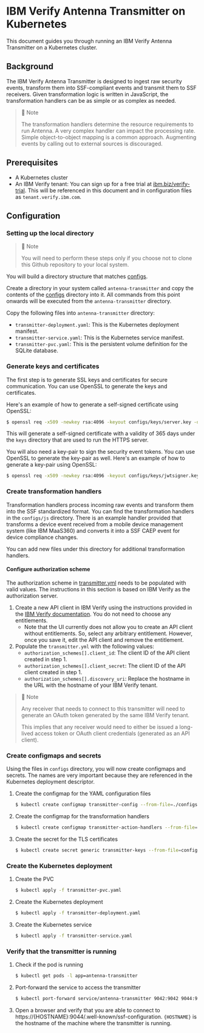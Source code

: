 # IBM Verify Antenna Transmitter on Kubernetes

This document guides you through running an IBM Verify Antenna Transmitter on a Kubernetes cluster.

## Background

The IBM Verify Antenna Transmitter is designed to ingest raw security events, transform them into SSF-compliant events and transmit them to SSF receivers. Given transformation logic is written in JavaScript, the transformation handlers can be as simple or as complex as needed.

> 📘 Note
> 
> The transformation handlers determine the resource requirements to run Antenna. A very complex handler can impact the processing rate.
> Simple object-to-object mapping is a common approach. Augmenting events by calling out to external sources is discouraged.

## Prerequisites

- A Kubernetes cluster
- An IBM Verify tenant: You can sign up for a free trial at [ibm.biz/verify-trial](https://ibm.biz/verify-trial). This will be referenced in this document and in configuration files as `tenant.verify.ibm.com`.

## Configuration

### Setting up the local directory

> 📘 Note
> 
> You will need to perform these steps only if you choose not to clone this Github repository to your local system.

You will build a directory structure that matches [configs](../container-runtime/configs).

Create a directory in your system called `antenna-transmitter` and copy the contents of the [configs](../container-runtime/configs) directory into it. All commands from this point onwards will be executed from the `antenna-transmitter` directory.

Copy the following files into `antenna-transmitter` directory:

- `transmitter-deployment.yaml`: This is the Kubernetes deployment manifest.
- `transmitter-service.yaml`: This is the Kubernetes service manifest.
- `transmitter-pvc.yaml`: This is the persistent volume definition for the SQLite database.

### Generate keys and certificates

The first step is to generate SSL keys and certificates for secure communication. You can use OpenSSL to generate the keys and certificates.

Here's an example of how to generate a self-signed certificate using OpenSSL:

```bash
$ openssl req -x509 -newkey rsa:4096 -keyout configs/keys/server.key -out configs/keys/server.pem -days 365 -nodes -addext "subjectAltName = DNS:<hostname>"
```

This will generate a self-signed certificate with a validity of 365 days under the `keys` directory that are used to run the HTTPS server.

You will also need a key-pair to sign the security event tokens. You can use OpenSSL to generate the key-pair as well.
Here's an example of how to generate a key-pair using OpenSSL:

```bash
$ openssl req -x509 -newkey rsa:4096 -keyout configs/keys/jwtsigner.key -out configs/keys/jwtsigner.pem -days 365 -nodes
```

### Create transformation handlers

Transformation handlers process incoming raw events and transform them into the SSF standardized format. You can find the transformation handlers in the `configs/js` directory. There is an example handler provided that transforms a device event received from a mobile device management system (like IBM MaaS360) and converts it into a SSF CAEP event for device compliance changes.

You can add new files under this directory for additional transformation handlers.

#### Configure authorization scheme

The authorization scheme in [transmitter.yml](configs/transmitter.yml) needs to be populated with valid values. The instructions in this section is based on IBM Verify as the authorization server.

1.  Create a new API client in IBM Verify using the instructions provided in the [IBM Verify documentation](https://www.ibm.com/docs/en/security-verify?topic=access-creating-api-clients). You do not need to choose any entitlements.
    -  Note that the UI currently does not allow you to create an API client without entitlements. So, select any arbitrary entitlement. However, once you save it, edit the API client and remove the entitlement.
2.  Populate the `transmitter.yml` with the following values:
    -  `authorization_schemes[].client_id`: The client ID of the API client created in step 1.
    -  `authorization_schemes[].client_secret`: The client ID of the API client created in step 1.
    -  `authorization_schemes[].discovery_uri`: Replace the hostname in the URL with the hostname of your IBM Verify tenant.

> 📘 Note
> 
> Any receiver that needs to connect to this transmitter will need to generate an OAuth token generated 
> by the same IBM Verify tenant.
> 
> This implies that any receiver would need to either be issued a long-lived access token or OAuth client credentials
> (generated as an API client).

### Create configmaps and secrets

Using the files in `configs` directory, you will now create configmaps and secrets. The names are very important because they are referenced in the Kubernetes deployment descriptor.

1. Create the configmap for the YAML configuration files

    ```bash
    $ kubectl create configmap transmitter-config --from-file=./configs/transmitter.yml --from-file=./configs/storage.yml --from-file=./configs/processor.yml
    ```

2. Create the configmap for the transformation handlers

    ```bash
    $ kubectl create configmap transmitter-action-handlers --from-file=configs/js
    ```

3. Create the secret for the TLS certificates

    ```bash
    $ kubectl create secret generic transmitter-keys --from-file=configs/keys
    ```

### Create the Kubernetes deployment

1. Create the PVC

    ```bash
    $ kubectl apply -f transmitter-pvc.yaml
    ```

2. Create the Kubernetes deployment

    ```bash
    $ kubectl apply -f transmitter-deployment.yaml
    ```

3. Create the Kubernetes service

    ```bash
    $ kubectl apply -f transmitter-service.yaml
    ```

### Verify that the transmitter is running

1. Check if the pod is running

    ```bash
    $ kubectl get pods -l app=antenna-transmitter
    ```

2. Port-forward the service to access the transmitter

    ```bash
    $ kubectl port-forward service/antenna-transmitter 9042:9042 9044:9044
    ```

3. Open a browser and verify that you are able to connect to https://{HOSTNAME}:9044/.well-known/ssf-configuration. `{HOSTNAME}` is the hostname of the machine where the transmitter is running.
